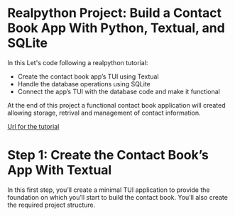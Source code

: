 # Realpython Project: Build a Contact Book App With Python, Textual, and SQLite

In this Let's code following a realpython tutorial:

- Create the contact book app’s TUI using Textual
- Handle the database operations using SQLite
- Connect the app’s TUI with the database code and make it functional

At the end of this project a functional contact book application will created allowing storage, retrival and management of contact information.

[Url for the tutorial](https://realpython.com/contact-book-python-textual/)

# Step 1: Create the Contact Book’s App With Textual

In this first step, you’ll create a minimal TUI application to provide the foundation on which you’ll start to build the contact book. You’ll also create the required project structure.